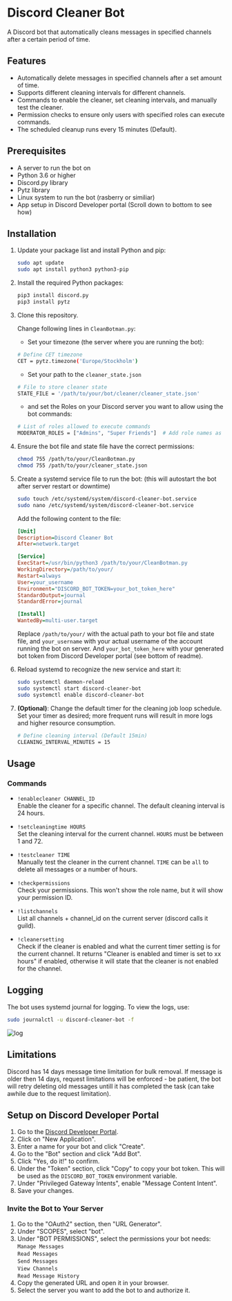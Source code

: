 # Discord Cleaner Bot

A Discord bot that automatically cleans messages in specified channels after a certain period of time.

## Features

- Automatically delete messages in specified channels after a set amount of time.
- Supports different cleaning intervals for different channels.
- Commands to enable the cleaner, set cleaning intervals, and manually test the cleaner.
- Permission checks to ensure only users with specified roles can execute commands.
- The scheduled cleanup runs every 15 minutes (Default).

## Prerequisites

- A server to run the bot on
- Python 3.6 or higher
- Discord.py library
- Pytz library
- Linux system to run the bot (rasberry or similiar)
- App setup in Discord Developer portal (Scroll down to bottom to see how)

## Installation

1. Update your package list and install Python and pip:
    ```sh
    sudo apt update
    sudo apt install python3 python3-pip
    ```

2. Install the required Python packages:
    ```sh
    pip3 install discord.py
    pip3 install pytz
    ```

3. Clone this repository.

   Change following lines in `CleanBotman.py`:

     - Set your timezone (the server where you are running the bot):
    ```sh
    # Define CET timezone
    CET = pytz.timezone('Europe/Stockholm')
    ```
    - Set your path to the `cleaner_state.json`
    ```sh
    # File to store cleaner state
    STATE_FILE = '/path/to/your/bot/cleaner/cleaner_state.json'
    ```
    - and set the Roles on your Discord server you want to allow using the bot commands:
    ```sh
    # List of roles allowed to execute commands
    MODERATOR_ROLES = ["Admins", "Super Friends"]  # Add role names as needed
    ```

4. Ensure the bot file and state file have the correct permissions:
    ```sh
    chmod 755 /path/to/your/CleanBotman.py
    chmod 755 /path/to/your/cleaner_state.json
    ```

5. Create a systemd service file to run the bot: (this will autostart the bot after server restart or downtime)

    ```sh
    sudo touch /etc/systemd/system/discord-cleaner-bot.service
    sudo nano /etc/systemd/system/discord-cleaner-bot.service
    ```

    Add the following content to the file:

    ```ini
    [Unit]
    Description=Discord Cleaner Bot
    After=network.target

    [Service]
    ExecStart=/usr/bin/python3 /path/to/your/CleanBotman.py
    WorkingDirectory=/path/to/your/
    Restart=always
    User=your_username
    Environment="DISCORD_BOT_TOKEN=your_bot_token_here"
    StandardOutput=journal
    StandardError=journal

    [Install]
    WantedBy=multi-user.target
    ```

    Replace `/path/to/your/` with the actual path to your bot file and state file, and `your_username` with your actual username of the account running the bot on server. And `your_bot_token_here` with your generated bot token from Discord Developer portal (see bottom of readme).

6. Reload systemd to recognize the new service and start it:
    ```sh
    sudo systemctl daemon-reload
    sudo systemctl start discord-cleaner-bot
    sudo systemctl enable discord-cleaner-bot
    ```

7. **(Optional)**: Change the default timer for the cleaning job loop schedule. \
Set your timer as desired; more frequent runs will result in more logs and higher resource consumption.
    ```sh
    # Define cleaning interval (Default 15min)
    CLEANING_INTERVAL_MINUTES = 15
    ```

## Usage

### Commands

- `!enablecleaner CHANNEL_ID`  
  Enable the cleaner for a specific channel. The default cleaning interval is 24 hours.

- `!setcleaningtime HOURS`  
  Set the cleaning interval for the current channel. `HOURS` must be between 1 and 72.

- `!testcleaner TIME`  
  Manually test the cleaner in the current channel. `TIME` can be `all` to delete all messages or a number of hours.

- `!checkpermissions`  
  Check your permissions. This won't show the role name, but it will show your permission ID.

- `!listchannels`  
  List all channels + channel_id on the current server (discord calls it guild).

- `!cleanersetting`  
  Check if the cleaner is enabled and what the current timer setting is for the current channel. It returns "Cleaner is enabled and timer is set to xx hours" if enabled, otherwise it will state that the cleaner is not enabled for the channel.

## Logging

The bot uses systemd journal for logging. To view the logs, use:
```sh
sudo journalctl -u discord-cleaner-bot -f
```
![log](https://github.com/hitem/CleanBot/assets/8977898/7bd176cb-eaba-4bb1-b07c-1419157ce34c)

## Limitations
Discord has 14 days message time limitation for bulk removal. If message is older then 14 days, request limitations will be enforced - be patient, the bot will retry deleting old messages untill it has completed the task (can take awhile due to the request limitation).

## Setup on Discord Developer Portal

1. Go to the [Discord Developer Portal](https://discord.com/developers/applications).
2. Click on "New Application".
3. Enter a name for your bot and click "Create".
4. Go to the "Bot" section and click "Add Bot".
5. Click "Yes, do it!" to confirm.
6. Under the "Token" section, click "Copy" to copy your bot token. This will be used as the `DISCORD_BOT_TOKEN` environment variable.
7. Under "Privileged Gateway Intents", enable "Message Content Intent".
8. Save your changes.

### Invite the Bot to Your Server

1. Go to the "OAuth2" section, then "URL Generator".
2. Under "SCOPES", select "bot".
3. Under "BOT PERMISSIONS", select the permissions your bot needs:\
    `Manage Messages`\
    `Read Messages`\
    `Send Messages`\
    `View Channels`\
    `Read Message History`
4. Copy the generated URL and open it in your browser.
5. Select the server you want to add the bot to and authorize it.